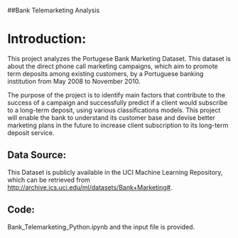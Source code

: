 ##Bank Telemarketing Analysis

# Introduction:
This project analyzes the Portugese Bank Marketing Dataset. This dataset is about the direct phone call marketing campaigns,
which aim to promote term deposits among existing customers, by a Portuguese banking institution from May 2008 to November 2010.

The purpose of the project is to identify main factors that contribute to the success of a campaign and successfully predict if a
client would subscribe to a long-term deposit, using various classifications models. This project will enable the bank to understand 
its customer base and devise better marketing plans in the future to increase client subscription to its long-term deposit service.

## Data Source:
This Dataset is publicly available in the UCI Machine Learning Repository, which can be retrieved from http://archive.ics.uci.edu/ml/datasets/Bank+Marketing#.

## Code:
Bank_Telemarketing_Python.ipynb and the input file is provided.
